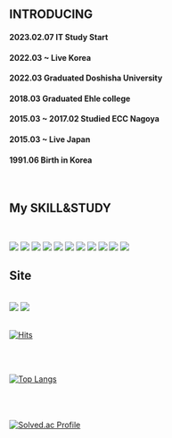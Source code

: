
<br>
<h2>INTRODUCING</h2>
<h4>2023.02.07 IT Study Start</h4>
<h4>2022.03 ~ Live Korea</h4>
<h4>2022.03 Graduated Doshisha University</h4>
<h4>2018.03 Graduated Ehle college</h4>
<h4>2015.03 ~ 2017.02 Studied ECC Nagoya</h4>
<h4>2015.03 ~ Live Japan</h4>
<h4>1991.06 Birth in Korea </h4>
<br>


<h2>My SKILL&STUDY</h2><br>

 <img src="https://img.shields.io/badge/MySQL-FF880F?style=flat&logo=MySQL&logoColor=white"/>  <img src="https://img.shields.io/badge/Python-3776AB?style=flat&logo=Python&logoColor=white"/>  <img src="https://img.shields.io/badge/R-028CF0?style=flat&logo=R&logoColor=white"/>  <img src="https://img.shields.io/badge/tensorflow-FF6F00?style=flat&logo=tensorflow&logoColor=white"/>  <img src="https://img.shields.io/badge/opencv-5C3EE8?style=flat&logo=opencv&logoColor=white"/>  <img src="https://img.shields.io/badge/kaggle-20BEFF?style=flat&logo=kaggle&logoColor=white"/>  <img src="https://img.shields.io/badge/keras-D00000?style=flat&logo=keras&logoColor=white"/>  <img src="https://img.shields.io/badge/Selenium-43B02A?style=flat&logo=Selenium&logoColor=white"/>  <img src="https://img.shields.io/badge/numpy-013243?style=flat&logo=numpy&logoColor=white"/>  <img src="https://img.shields.io/badge/pandas-150458?style=flat&logo=pandas&logoColor=white"/>  <img src="https://img.shields.io/badge/github-000000?style=flat&logo=github&logoColor=white"/>
<br>

<h2>Site</h2><br>
<a href="mailto:katohmik@gmail.com"><img src="https://img.shields.io/badge/Gmail-FF1E0D?style=flat-square&logo=Gmail&logoColor=white&link=mailto:katohmik@gmail.com"/></a>  <a href="https://www.notion.so/katohmik-a392ff701ae8499a939f5313f9e4c309" > <img src="https://img.shields.io/badge/notion-000000?style=flat&logo=notion&logoColor=white"/></a>
<br>
<br>


 
[![Hits](https://hits.seeyoufarm.com/api/count/incr/badge.svg?url=https%3A%2F%2Fgithub.com%2Fkatohmik%2Fmygithub&count_bg=%2379C83D&title_bg=%23555555&icon=&icon_color=%23E7E7E7&title=hits&edge_flat=false)](https://hits.seeyoufarm.com)

<br>
<br>



[![Top Langs](https://github-readme-stats.vercel.app/api/top-langs/?username=katohmik&layout=compact)](https://github.com/katohmik/github-readme-stats)
<br>
<br>
<br>
<br>

[![Solved.ac Profile](http://mazassumnida.wtf/api/generate_badge?boj=katohmik)](https://solved.ac/katohmik)<br/>
